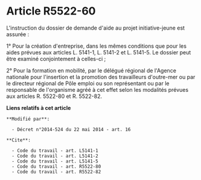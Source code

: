 # Article R5522-60

L'instruction du dossier de demande d'aide au projet initiative-jeune est assurée : 

1° Pour la création d'entreprise, dans les mêmes conditions que pour les aides prévues aux articles L. 5141-1, L. 5141-2 et
L. 5141-5. Le dossier peut être examiné conjointement à celles-ci ; 

2° Pour la formation en mobilité, par le délégué régional de l'Agence nationale pour l'insertion et la promotion des
travailleurs d'outre-mer ou par le directeur régional de Pôle emploi ou son représentant ou par le responsable de l'organisme
agréé à cet effet selon les modalités prévues aux articles R. 5522-80 et R. 5522-82.

**Liens relatifs à cet article**

	**Modifié par**:

	  - Décret n°2014-524 du 22 mai 2014 - art. 16

	**Cite**:

	  - Code du travail - art. L5141-1
	  - Code du travail - art. L5141-2
	  - Code du travail - art. L5141-5
	  - Code du travail - art. R5522-80
	  - Code du travail - art. R5522-82
